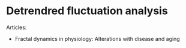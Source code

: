 # Detrendred fluctuation analysis

Articles:

- Fractal dynamics in physiology: Alterations with disease and aging
